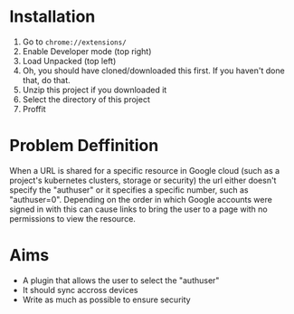 # Installation
1. Go to `chrome://extensions/`
2. Enable Developer mode (top right)
3. Load Unpacked (top left)
4. Oh, you should have cloned/downloaded this first. If you haven't done that, do that.
5. Unzip this project if you downloaded it
6. Select the directory of this project
7. Proffit

# Problem Deffinition
When a URL is shared for a specific resource in Google cloud (such as a project's kubernetes clusters, storage or security) the url either doesn't specify the "authuser" or it specifies a specific number, such as "authuser=0". Depending on the order in which Google accounts were signed in with this can cause links to bring the user to a page with no permissions to view the resource.

# Aims
* A plugin that allows the user to select the "authuser"
* It should sync accross devices
* Write as much as possible to ensure security